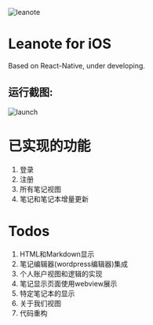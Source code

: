 ![leanote](https://raw.githubusercontent.com/leanote/leanote-ios/master/iOS/Images.xcassets/lealogo.imageset/lealogo.png)
# Leanote for iOS
Based on React-Native, under developing.

## 运行截图:

![launch](http://i1.tietuku.com/cae5ce8c2ba4c0fc.png)

# 已实现的功能

1. 登录
2. 注册
3. 所有笔记视图
4. 笔记和笔记本增量更新

# Todos

1. HTML和Markdown显示
2. 笔记编辑器(wordpress编辑器)集成
3. 个人账户视图和逻辑的实现
4. 笔记显示页面使用webview展示
5. 特定笔记本的显示
6. 关于我们视图
7. 代码重构
